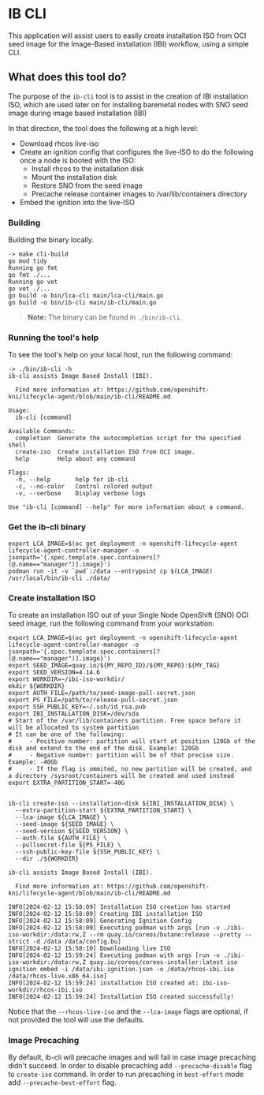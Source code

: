 # IB CLI

This application will assist users to easily create installation ISO from OCI seed image for the Image-Based installation (IBI) workflow, using
a simple CLI.

## What does this tool do?

The purpose of the `ib-cli` tool is to assist in the creation of IBI installation ISO, which are used later on for
installing baremetal nodes with SNO seed image during image based installation (IBI)

In that direction, the tool does the following at a high level:

- Download rhcos live-iso
- Create an ignition config that configures the live-ISO to do the following once a node is booted with the ISO:
  - Install rhcos to the installation disk
  - Mount the installation disk
  - Restore SNO from the seed image
  - Precache release container images to /var/lib/containers directory
- Embed the ignition into the live-ISO

### Building

Building the binary locally.

```shell
-> make cli-build
go mod tidy
Running go fmt
go fmt ./...
Running go vet
go vet ./...
go build -o bin/lca-cli main/lca-cli/main.go
go build -o bin/ib-cli main/ib-cli/main.go
```

> **Note:** The binary can be found in `./bin/ib-cli`.

### Running the tool's help

To see the tool's help on your local host, run the following command:

```shell
-> ./bin/ib-cli -h
ib-cli assists Image Based Install (IBI).

  Find more information at: https://github.com/openshift-kni/lifecycle-agent/blob/main/ib-cli/README.md

Usage:
  ib-cli [command]

Available Commands:
  completion  Generate the autocompletion script for the specified shell
  create-iso  Create installation ISO from OCI image.
  help        Help about any command

Flags:
  -h, --help       help for ib-cli
  -c, --no-color   Control colored output
  -v, --verbose    Display verbose logs

Use "ib-cli [command] --help" for more information about a command.
```

### Get the ib-cli binary

```shell
export LCA_IMAGE=$(oc get deployment -n openshift-lifecycle-agent lifecycle-agent-controller-manager -o jsonpath='{.spec.template.spec.containers[?(@.name=="manager")].image}')
podman run -it -v `pwd`:/data --entrypoint cp $(LCA_IMAGE) /usr/local/bin/ib-cli ./data/
```

### Create installation ISO

To create an installation ISO out of your Single Node OpenShift (SNO) OCI seed image, run the following command from your workstation:

```shell
export LCA_IMAGE=$(oc get deployment -n openshift-lifecycle-agent lifecycle-agent-controller-manager -o jsonpath='{.spec.template.spec.containers[?(@.name=="manager")].image}')
export SEED_IMAGE=quay.io/${MY_REPO_ID}/${MY_REPO}:${MY_TAG}
export SEED_VERSION=4.14.6
export WORKDIR=~/ibi-iso-workdir/
mkdir ${WORKDIR}
export AUTH_FILE=/path/to/seed-image-pull-secret.json
export PS_FILE=/path/to/release-pull-secret.json
export SSH_PUBLIC_KEY=~/.ssh/id_rsa.pub
export IBI_INSTALLATION_DISK=/dev/sda
# Start of the /var/lib/containers partition. Free space before it will be allocated to system partition
# It can be one of the following:
#     - Positive number: partition will start at position 120Gb of the disk and extend to the end of the disk. Example: 120Gb
#     - Negative number: partition will be of that precise size. Example: -40Gb
#     - If the flag is ommited, no new partition will be created, and a directory /sysroot/containers will be created and used instead
export EXTRA_PARTITION_START=-40G


ib-cli create-iso --installation-disk ${IBI_INSTALLATION_DISK} \
  --extra-partition-start ${EXTRA_PARTITION_START} \
  --lca-image ${LCA_IMAGE} \
  --seed-image ${SEED_IMAGE} \
  --seed-version ${SEED_VERSION} \
  --auth-file ${AUTH_FILE} \
  --pullsecret-file ${PS_FILE} \
  --ssh-public-key-file ${SSH_PUBLIC_KEY} \
  --dir ./${WORKDIR}

ib-cli assists Image Based Install (IBI).

  Find more information at: https://github.com/openshift-kni/lifecycle-agent/blob/main/ib-cli/README.md

INFO[2024-02-12 15:58:09] Installation ISO creation has started
INFO[2024-02-12 15:58:09] Creating IBI installation ISO
INFO[2024-02-12 15:58:09] Generating Ignition Config
INFO[2024-02-12 15:58:09] Executing podman with args [run -v ./ibi-iso-workdir:/data:rw,Z --rm quay.io/coreos/butane:release --pretty --strict -d /data /data/config.bu]
INFO[2024-02-12 15:58:10] Downloading live ISO
INFO[2024-02-12 15:59:24] Executing podman with args [run -v ./ibi-iso-workdir:/data:rw,Z quay.io/coreos/coreos-installer:latest iso ignition embed -i /data/ibi-ignition.json -o /data/rhcos-ibi.iso /data/rhcos-live.x86_64.iso]
INFO[2024-02-12 15:59:24] installation ISO created at: ibi-iso-workdir/rhcos-ibi.iso
INFO[2024-02-12 15:59:24] Installation ISO created successfully!
```

Notice that the `--rhcos-live-iso` and the `--lca-image` flags are optional, if not provided the tool will use the defaults.

### Image Precaching

By default, ib-cli will precache images and will fail in case image precaching didn't succeed.
In order to disable precaching add `--precache-disable` flag to `create-iso` command.
In order to run precaching in `best-effort` mode add `--precache-best-effort` flag.
